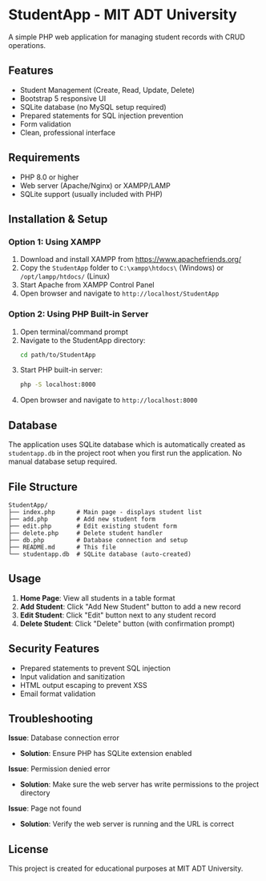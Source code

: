 # StudentApp - MIT ADT University

A simple PHP web application for managing student records with CRUD operations.

## Features

- Student Management (Create, Read, Update, Delete)
- Bootstrap 5 responsive UI
- SQLite database (no MySQL setup required)
- Prepared statements for SQL injection prevention
- Form validation
- Clean, professional interface

## Requirements

- PHP 8.0 or higher
- Web server (Apache/Nginx) or XAMPP/LAMP
- SQLite support (usually included with PHP)

## Installation & Setup

### Option 1: Using XAMPP

1. Download and install XAMPP from https://www.apachefriends.org/
2. Copy the `StudentApp` folder to `C:\xampp\htdocs\` (Windows) or `/opt/lampp/htdocs/` (Linux)
3. Start Apache from XAMPP Control Panel
4. Open browser and navigate to `http://localhost/StudentApp`

### Option 2: Using PHP Built-in Server

1. Open terminal/command prompt
2. Navigate to the StudentApp directory:
   ```bash
   cd path/to/StudentApp
   ```
3. Start PHP built-in server:
   ```bash
   php -S localhost:8000
   ```
4. Open browser and navigate to `http://localhost:8000`

## Database

The application uses SQLite database which is automatically created as `studentapp.db` in the project root when you first run the application. No manual database setup required.

## File Structure

```
StudentApp/
├── index.php      # Main page - displays student list
├── add.php        # Add new student form
├── edit.php       # Edit existing student form
├── delete.php     # Delete student handler
├── db.php         # Database connection and setup
├── README.md      # This file
└── studentapp.db  # SQLite database (auto-created)
```

## Usage

1. **Home Page**: View all students in a table format
2. **Add Student**: Click "Add New Student" button to add a new record
3. **Edit Student**: Click "Edit" button next to any student record
4. **Delete Student**: Click "Delete" button (with confirmation prompt)

## Security Features

- Prepared statements to prevent SQL injection
- Input validation and sanitization
- HTML output escaping to prevent XSS
- Email format validation

## Troubleshooting

**Issue**: Database connection error
- **Solution**: Ensure PHP has SQLite extension enabled

**Issue**: Permission denied error
- **Solution**: Make sure the web server has write permissions to the project directory

**Issue**: Page not found
- **Solution**: Verify the web server is running and the URL is correct

## License

This project is created for educational purposes at MIT ADT University.